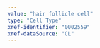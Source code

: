 ```yaml
---
value: "hair follicle cell"
type: "Cell Type"
xref-identifier: "0002559"
xref-dataSource: "CL"
---
```

